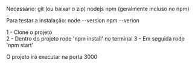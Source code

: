 Necessário: 
  git (ou baixar o zip)
  nodejs
  npm (geralmente incluso no npm)

Para testar a instalação:
  node --version
  npm --verion

1 - Clone o projeto<br>
2 - Dentro do projeto rode 'npm install' no terminal 
3 - Em seguida rode 'npm start'

O projeto irá executar na porta 3000